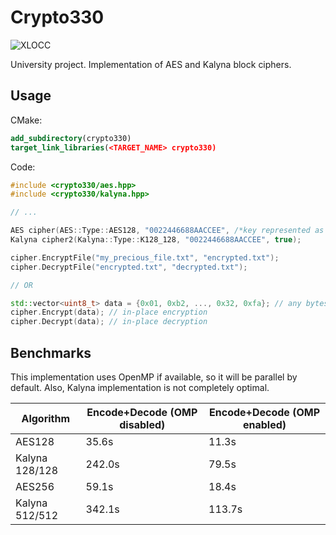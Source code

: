 # Crypto330

![XLOCC](https://europe-west6-xlocc-badge.cloudfunctions.net/XLOCC/AndrewB330/Crypto330?caption=Lines&color=blue&kill_cache=1)

University project. Implementation of AES and Kalyna block ciphers.

## Usage

CMake:
```cmake
add_subdirectory(crypto330)
target_link_libraries(<TARGET_NAME> crypto330)
```
Code:
```c++
#include <crypto330/aes.hpp>
#include <crypto330/kalyna.hpp>

// ...

AES cipher(AES::Type::AES128, "0022446688AACCEE", /*key represented as hex?*/ true);
Kalyna cipher2(Kalyna::Type::K128_128, "0022446688AACCEE", true);

cipher.EncryptFile("my_precious_file.txt", "encrypted.txt");
cipher.DecryptFile("encrypted.txt", "decrypted.txt");

// OR

std::vector<uint8_t> data = {0x01, 0xb2, ..., 0x32, 0xfa}; // any bytes
cipher.Encrypt(data); // in-place encryption
cipher.Decrypt(data); // in-place decryption
```

## Benchmarks
This implementation uses OpenMP if available, so it will be parallel by default. Also, 
Kalyna implementation is not completely optimal.

| Algorithm | Encode+Decode (OMP disabled) | Encode+Decode (OMP enabled) |
| ------------- | ------------- | ------------- |
| AES128  | 35.6s  | 11.3s  | 
| Kalyna 128/128  | 242.0s  | 79.5s  |
| AES256  | 59.1s  | 18.4s  | 
| Kalyna 512/512  | 342.1s  | 113.7s  |

